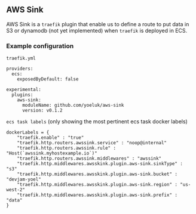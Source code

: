 ## AWS Sink

AWS Sink is a `traefik` plugin that enable us to define a route to put data in S3 or dynamodb (not yet implemented) when `traefik` is deployed in ECS.

### Example configuration

`traefik.yml`
``` 
providers:
  ecs:
    exposedByDefault: false

experimental:
  plugins:
    aws-sink:
      moduleName: github.com/yoeluk/aws-sink
      version: v0.1.2
```
`ecs task labels` (only showing the most pertinent ecs task docker labels)
``` 
dockerLabels = {
    "traefik.enable" : "true"
    "traefik.http.routers.awssink.service" : "noop@internal"
    "traefik.http.routers.awssink.rule" : "Host(`awssink.myhostexample.io`)"
    "traefik.http.routers.awssink.middlewares" : "awssink"
    "traefik.http.middlewares.awsskink.plugin.aws-sink.sinkType" : "s3"
    "traefik.http.middlewares.awsskink.plugin.aws-sink.bucket" : "devjam-yoel"
    "traefik.http.middlewares.awsskink.plugin.aws-sink.region" : "us-west-2"
    "traefik.http.middlewares.awsskink.plugin.aws-sink.prefix" : "data"
}
```
